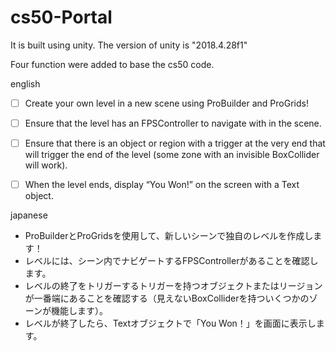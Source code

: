 # cs50-Portal

It is built using unity.
The version of unity is "2018.4.28f1"

Four function were added to base the cs50 code.

english
- [ ]  Create your own level in a new scene using ProBuilder and ProGrids!
- [ ]  Ensure that the level has an FPSController to navigate with in the scene.
- [ ]  Ensure that there is an object or region with a trigger at the very end that will trigger the end of the level (some zone with an invisible BoxCollider will work).
- [ ]  When the level ends, display “You Won!” on the screen with a Text object.


japanese
- ProBuilderとProGridsを使用して、新しいシーンで独自のレベルを作成します！
- レベルには、シーン内でナビゲートするFPSControllerがあることを確認します。
- レベルの終了をトリガーするトリガーを持つオブジェクトまたはリージョンが一番端にあることを確認する（見えないBoxColliderを持ついくつかのゾーンが機能します）。
- レベルが終了したら、Textオブジェクトで「You Won！」を画面に表示します。
